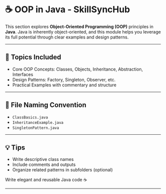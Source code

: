 # ☕ OOP in Java - SkillSyncHub

This section explores **Object-Oriented Programming (OOP)** principles in **Java**. Java is inherently object-oriented, and this module helps you leverage its full potential through clear examples and design patterns.

---

## 📘 Topics Included
- Core OOP Concepts: Classes, Objects, Inheritance, Abstraction, Interfaces
- Design Patterns: Factory, Singleton, Observer, etc.
- Practical Examples with commentary and structure

---

## 📁 File Naming Convention
- `ClassBasics.java`
- `InheritanceExample.java`
- `SingletonPattern.java`

---

## 💡 Tips
- Write descriptive class names
- Include comments and outputs
- Organize related patterns in subfolders (optional)

Write elegant and reusable Java code ☕

---
